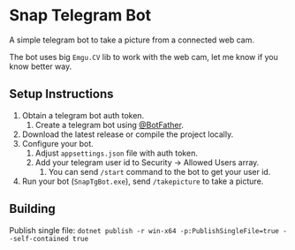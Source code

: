 # Snap Telegram Bot

A simple telegram bot to take a picture from a connected web cam.

The bot uses big `Emgu.CV` lib to work with the web cam, let me know if you know better way.

## Setup Instructions
1. Obtain a telegram bot auth token.
   1. Create a telegram bot using [@BotFather](https://t.me/botfather).
2. Download the latest release or compile the project locally.
3. Configure your bot.
   1. Adjust `appsettings.json` file with auth token.
   2. Add your telegram user id to Security -> Allowed Users array.
      1. You can send `/start` command to the bot to get your user id.
4. Run your bot (`SnapTgBot.exe`), send `/takepicture` to take a picture.

## Building
Publish single file: `dotnet publish -r win-x64 -p:PublishSingleFile=true --self-contained true`
